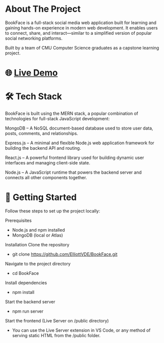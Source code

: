 # About The Project

BookFace is a full-stack social media web application built for learning and gaining hands-on experience in modern web development. It enables users to connect, share, and interact—similar to a simplified version of popular social networking platforms.

Built by a team of CMU Computer Science graduates as a capstone learning project.

# 🌐 [Live Demo](https://bookface-9q1u.onrender.com/)

# 🛠️ Tech Stack
BookFace is built using the MERN stack, a popular combination of technologies for full-stack JavaScript development:

MongoDB – A NoSQL document-based database used to store user data, posts, comments, and relationships.

Express.js – A minimal and flexible Node.js web application framework for building the backend API and routing.

React.js – A powerful frontend library used for building dynamic user interfaces and managing client-side state.

Node.js – A JavaScript runtime that powers the backend server and connects all other components together.

# 🚀 Getting Started
Follow these steps to set up the project locally:

Prerequisites
- Node.js and npm installed
- MongoDB (local or Atlas)

Installation
Clone the repository
- git clone https://github.com/ElliottVDE/BookFace.git

Navigate to the project directory
- cd BookFace

Install dependencies
- npm install

Start the backend server
- npm run server

Start the frontend (Live Server on /public directory)
- You can use the Live Server extension in VS Code, or any method of serving static HTML from the /public folder.
